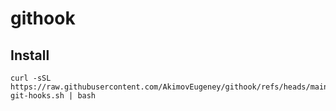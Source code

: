 # githook
## Install 
```shell
curl -sSL https://raw.githubusercontent.com/AkimovEugeney/githook/refs/heads/main/setup-git-hooks.sh | bash
```
